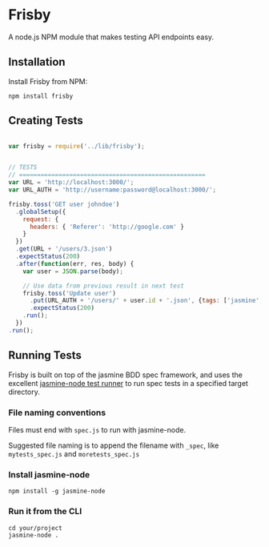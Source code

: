 # Frisby

A node.js NPM module that makes testing API endpoints easy.


## Installation

Install Frisby from NPM:

    npm install frisby


## Creating Tests

```javascript

var frisby = require('../lib/frisby');


// TESTS
// ====================================================
var URL = 'http://localhost:3000/';
var URL_AUTH = 'http://username:password@localhost:3000/';

frisby.toss('GET user johndoe')
  .globalSetup({
    request: {
      headers: { 'Referer': 'http://google.com' }
    }
  })
  .get(URL + '/users/3.json')
  .expectStatus(200)
  .after(function(err, res, body) {
  	var user = JSON.parse(body);

  	// Use data from previous result in next test
    frisby.toss('Update user')
      .put(URL_AUTH + '/users/' + user.id + '.json', {tags: ['jasmine', 'bdd']})
      .expectStatus(200)
    .run();
  })
.run();

```

## Running Tests

Frisby is built on top of the jasmine BDD spec framework, and uses the excellent [jasmine-node test runner](https://github.com/mhevery/jasmine-node) to run spec tests in a specified target directory.  

### File naming conventions

Files must end with `spec.js` to run with jasmine-node.

Suggested file naming is to append the filename with `_spec`, like `mytests_spec.js` and `moretests_spec.js`

### Install jasmine-node

    npm install -g jasmine-node

### Run it from the CLI

    cd your/project
    jasmine-node .